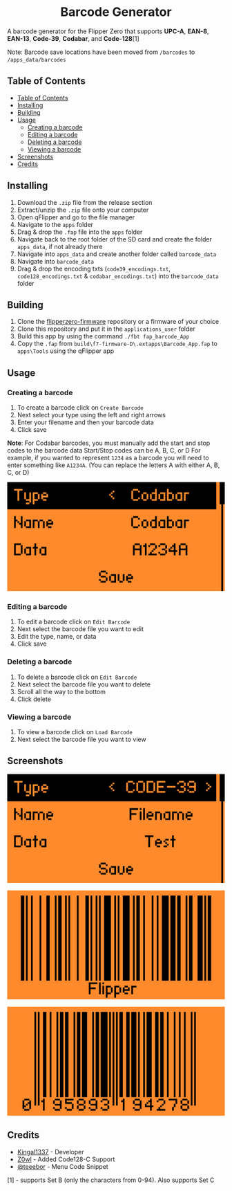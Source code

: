 <p align="center">
	<h1 align="center">Barcode Generator</h1>  
  <p align="center">

A barcode generator for the Flipper Zero that supports **UPC-A**, **EAN-8**, **EAN-13**, **Code-39**, **Codabar**, and **Code-128**[1]
</p>

Note: Barcode save locations have been moved from `/barcodes` to `/apps_data/barcodes`

## Table of Contents
- [Table of Contents](#table-of-contents)
- [Installing](#installing)
- [Building](#building)
- [Usage](#usage)
  - [Creating a barcode](#creating-a-barcode)
  - [Editing a barcode](#editing-a-barcode)
  - [Deleting a barcode](#deleting-a-barcode)
  - [Viewing a barcode](#viewing-a-barcode)
- [Screenshots](#screenshots)
- [Credits](#credits)


## Installing
1) Download the `.zip` file from the release section
2) Extract/unzip the `.zip` file onto your computer
3) Open qFlipper and go to the file manager
4) Navigate to the `apps` folder
5) Drag & drop the `.fap` file into the `apps` folder
6) Navigate back to the root folder of the SD card and create the folder `apps_data`, if not already there
7) Navigate into `apps_data` and create another folder called `barcode_data`
8) Navigate into `barcode_data`
9) Drag & drop the encoding txts (`code39_encodings.txt`, `code128_encodings.txt` & `codabar_encodings.txt`) into the `barcode_data` folder

## Building
1) Clone the [flipperzero-firmware](https://github.com/flipperdevices/flipperzero-firmware) repository or a firmware of your choice
2) Clone this repository and put it in the `applications_user` folder
3) Build this app by using the command `./fbt fap_barcode_App`
4) Copy the `.fap` from `build\f7-firmware-D\.extapps\Barcode_App.fap` to `apps\Tools` using the qFlipper app

## Usage

### Creating a barcode
1) To create a barcode click on `Create Barcode`
2) Next select your type using the left and right arrows
3) Enter your filename and then your barcode data
4) Click save

**Note**: For Codabar barcodes, you must manually add the start and stop codes to the barcode data
Start/Stop codes can be A, B, C, or D
For example, if you wanted to represent `1234` as a barcode you will need to enter something like `A1234A`. (You can replace the letters A with either A, B, C, or D)

![Codabar Data Example](screenshots/Codabar%20Data%20Example.png "Codabar Data Example")

### Editing a barcode
1) To edit a barcode click on `Edit Barcode`
2) Next select the barcode file you want to edit
3) Edit the type, name, or data
4) Click save

### Deleting a barcode
1) To delete a barcode click on `Edit Barcode`
2) Next select the barcode file you want to delete
3) Scroll all the way to the bottom
4) Click delete

### Viewing a barcode
1) To view a barcode click on `Load Barcode`
2) Next select the barcode file you want to view

## Screenshots
![Barcode Create Screen](screenshots/Creating%20Barcode.png "Barcode Create Screen")

![Flipper Code-128 Barcode](screenshots/Flipper%20Barcode.png "Flipper Code-128 Barcode")

![Flipper Box EAN-13 Barcode](screenshots/Flipper%20Box%20Barcode.png "Flipper Box EAN-13 Barcode")

## Credits

- [Kingal1337](https://github.com/Kingal1337) - Developer
- [Z0wl](https://github.com/Z0wl) - Added Code128-C Support
- [@teeebor](https://github.com/teeebor) - Menu Code Snippet


[1] - supports Set B (only the characters from 0-94). Also supports Set C
